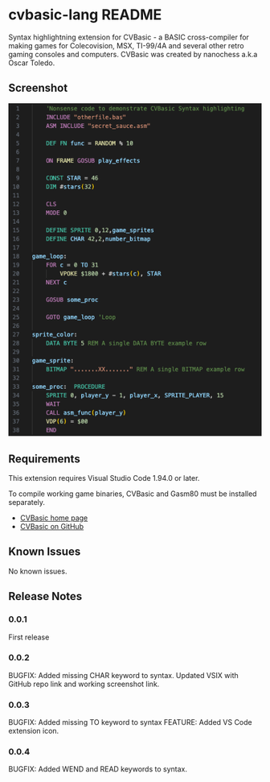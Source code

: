 # cvbasic-lang README

Syntax highlightning extension for CVBasic - a BASIC cross-compiler for making games for Colecovision, MSX, TI-99/4A and several other retro gaming consoles and computers. CVBasic was created by nanochess a.k.a Oscar Toledo.

## Screenshot

![screenshot](https://raw.githubusercontent.com/scomx/cvbasic-vscode-ext/refs/heads/main/cvbasic-lang/screenshots/demo01.png)

## Requirements

This extension requires Visual Studio Code 1.94.0 or later.

To compile working game binaries, CVBasic and Gasm80 must be installed separately. 

* [CVBasic home page](https://nanochess.org/cvbasic.html) 
* [CVBasic on GitHub](https://github.com/nanochess/CVBasic) 


## Known Issues

No known issues.

## Release Notes

### 0.0.1
First release 

### 0.0.2
BUGFIX: Added missing CHAR keyword to syntax. 
Updated VSIX with GitHub repo link and working screenshot link.  

### 0.0.3
BUGFIX: Added missing TO keyword to syntax
FEATURE: Added VS Code extension icon.

### 0.0.4
BUGFIX: Added WEND and READ keywords to syntax.
